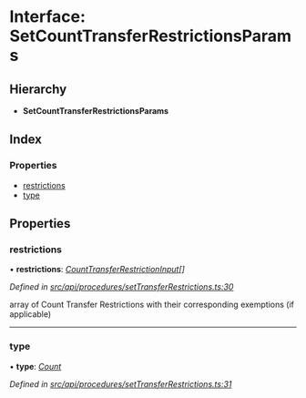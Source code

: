 # Interface: SetCountTransferRestrictionsParams

## Hierarchy

* **SetCountTransferRestrictionsParams**

## Index

### Properties

* [restrictions](setcounttransferrestrictionsparams.md#restrictions)
* [type](setcounttransferrestrictionsparams.md#type)

## Properties

###  restrictions

• **restrictions**: *[CountTransferRestrictionInput](counttransferrestrictioninput.md)[]*

*Defined in [src/api/procedures/setTransferRestrictions.ts:30](https://github.com/PolymathNetwork/polymesh-sdk/blob/31a16a34/src/api/procedures/setTransferRestrictions.ts#L30)*

array of Count Transfer Restrictions with their corresponding exemptions (if applicable)

___

###  type

• **type**: *[Count](../enums/transferrestrictiontype.md#count)*

*Defined in [src/api/procedures/setTransferRestrictions.ts:31](https://github.com/PolymathNetwork/polymesh-sdk/blob/31a16a34/src/api/procedures/setTransferRestrictions.ts#L31)*
